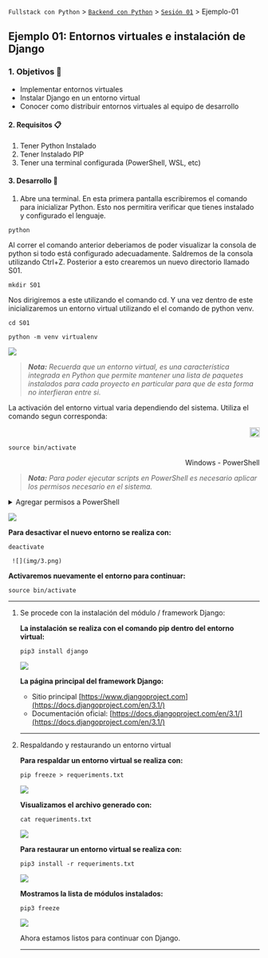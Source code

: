 `Fullstack con Python` > [`Backend con Python`](../../Readme.md) > [`Sesión 01`](../Readme.md) > Ejemplo-01
## Ejemplo 01: Entornos virtuales e instalación de Django

### 1. Objetivos :dart:

- Implementar entornos virtuales
- Instalar Django en un entorno virtual
- Conocer como distribuir entornos virtuales al equipo de desarrollo

#### 2. Requisitos :clipboard:

1. Tener Python Instalado
2. Tener Instalado PIP
3. Tener una terminal configurada (PowerShell, WSL, etc)

#### 3. Desarrollo :rocket:

1.  Abre una terminal. En esta primera pantalla escribiremos el comando para inicializar Python. Esto nos permitira verificar que tienes instalado y configurado el lenguaje.

   ```console
   python
   ```
Al correr el comando anterior deberiamos de poder visualizar la consola de python si todo está configurado adecuadamente. Saldremos de la consola utilizando Ctrl+Z. Posterior a esto crearemos un nuevo directorio llamado S01.

   ```console
   mkdir S01
   ```
Nos dirigiremos a este utilizando el comando cd. Y una vez dentro de este inicializaremos un entorno virtual utilizando el el comando de python venv.

   ```console
   cd S01
   ```

   ```console
python -m venv virtualenv
   ```

   ![](img/Ejemplo1_1.jpg)
 


   >*__Nota:__ Recuerda que un entorno virtual, es una característica integrada en Python que  permite mantener una lista de paquetes instalados para cada proyecto en particular para que de esta forma no interfieran entre si.*

La activación del entorno virtual varia dependiendo del sistema. Utiliza el comando segun corresponda:

<p align="right">
<img width="20px" src="img/mac.jpg">
</p>

   ```console
   source bin/activate
   ```
<p align="right">
	Windows - PowerShell
</p>

> *__Nota:__ Para poder ejecutar scripts en PowerShell es necesario aplicar los permisos necesario en el sistema.*

<details><summary>Agregar permisos a PowerShell</summary>
<p>


En una consola de PowerShell escribe: 

    ```
       Set-ExecutionPolicy -ExecutionPolicy bypass 
    ```

</p>
</details>

   ![](img/2.png)

   __Para desactivar el nuevo entorno se realiza con:__

   ```console
   deactivate 
   ```
     ![](img/3.png)

   __Activaremos nuevamente el entorno para continuar:__

   ```console
   source bin/activate
   ```
   ***

1. Se procede con la instalación del módulo / framework Django:

   __La instalación se realiza con el comando pip dentro del entorno virtual:__

   ```console
   pip3 install django
   ```
   ![](img/4.png)

   __La página principal del framework Django:__
   - Sitio principal [https://www.djangoproject.com](https://docs.djangoproject.com/en/3.1/)
   - Documentación oficial: [https://docs.djangoproject.com/en/3.1/](https://docs.djangoproject.com/en/3.1/)
   ***

1. Respaldando y restaurando un entorno virtual

   __Para respaldar un entorno virtual se realiza con:__

   ```console
   pip freeze > requeriments.txt
   ```

   ![](img/5.png)

   __Visualizamos el archivo generado con:__

   ```console
   cat requeriments.txt
   ```

   ![](img/6.png)


   __Para restaurar un entorno virtual se realiza con:__

   ```console
   pip3 install -r requeriments.txt
   ```
	
   ![](img/7.png)

   __Mostramos la lista de módulos instalados:__

   ```console
   pip3 freeze
   ```
   
   ![](img/8.png)

   Ahora estamos listos para continuar con Django.
   ***
